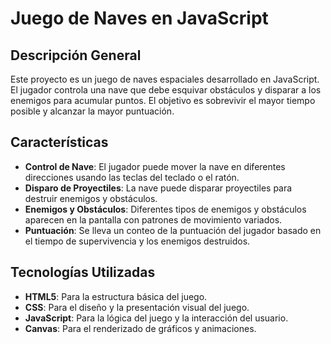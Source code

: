 # Juego de Naves en JavaScript

## Descripción General
Este proyecto es un juego de naves espaciales desarrollado en JavaScript. El jugador controla una nave que debe esquivar obstáculos y disparar a los enemigos para acumular puntos. El objetivo es sobrevivir el mayor tiempo posible y alcanzar la mayor puntuación.

## Características
- **Control de Nave**: El jugador puede mover la nave en diferentes direcciones usando las teclas del teclado o el ratón.
- **Disparo de Proyectiles**: La nave puede disparar proyectiles para destruir enemigos y obstáculos.
- **Enemigos y Obstáculos**: Diferentes tipos de enemigos y obstáculos aparecen en la pantalla con patrones de movimiento variados.
- **Puntuación**: Se lleva un conteo de la puntuación del jugador basado en el tiempo de supervivencia y los enemigos destruidos.

## Tecnologías Utilizadas
- **HTML5**: Para la estructura básica del juego.
- **CSS**: Para el diseño y la presentación visual del juego.
- **JavaScript**: Para la lógica del juego y la interacción del usuario.
- **Canvas**: Para el renderizado de gráficos y animaciones.
